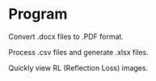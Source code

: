 # Program
Convert .docx files to .PDF format.

Process .csv files and generate .xlsx files.

Quickly view RL (Reflection Loss) images.
